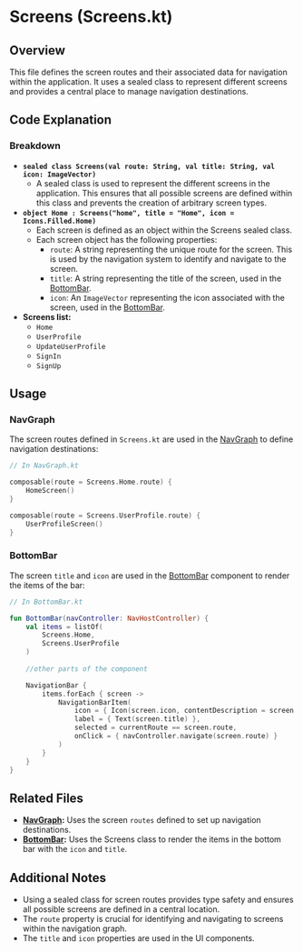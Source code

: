 # Screens (Screens.kt)

## Overview

This file defines the screen routes and their associated data for navigation within the application. It uses a sealed class to represent different screens and provides a central place to manage navigation destinations.

## Code Explanation

### Breakdown
- **`sealed class Screens(val route: String, val title: String, val icon: ImageVector)`**
    - A sealed class is used to represent the different screens in the application. This ensures that all possible screens are defined within this class and prevents the creation of arbitrary screen types.
- **`object Home : Screens("home", title = "Home", icon = Icons.Filled.Home)`**
    - Each screen is defined as an object within the Screens sealed class.
    - Each screen object has the following properties:
        - `route`: A string representing the unique route for the screen. This is used by the navigation system to identify and navigate to the screen.
        - `title`: A string representing the title of the screen, used in the [BottomBar](BottomBar.md).
        - `icon`: An `ImageVector` representing the icon associated with the screen, used in the [BottomBar](BottomBar.md).
- **Screens list:**
    - `Home`
    - `UserProfile`
    - `UpdateUserProfile`
    - `SignIn`
    - `SignUp`

## Usage

### NavGraph

The screen routes defined in `Screens.kt` are used in the [NavGraph](NavGraph.md) to define navigation destinations:

```kotlin
// In NavGraph.kt

composable(route = Screens.Home.route) {
    HomeScreen()
} 

composable(route = Screens.UserProfile.route) {
    UserProfileScreen()
} 
```

### BottomBar

The screen `title` and `icon` are used in the [BottomBar](BottomBar.md) component to render the items of the bar:

```kotlin
// In BottomBar.kt

fun BottomBar(navController: NavHostController) {
    val items = listOf(
        Screens.Home,
        Screens.UserProfile
    )
    
    //other parts of the component

    NavigationBar {
        items.forEach { screen ->
            NavigationBarItem(
                icon = { Icon(screen.icon, contentDescription = screen.title) },
                label = { Text(screen.title) },
                selected = currentRoute == screen.route,
                onClick = { navController.navigate(screen.route) }
            )
        }
    }
}
```

## Related Files

- **[NavGraph](NavGraph.md):** Uses the screen `routes` defined to set up navigation destinations.
- **[BottomBar](BottomBar.md):** Uses the Screens class to render the items in the bottom bar with the `icon` and `title`.

## Additional Notes

- Using a sealed class for screen routes provides type safety and ensures all possible screens are defined in a central location.
- The `route` property is crucial for identifying and navigating to screens within the navigation graph.
- The `title` and `icon` properties are used in the UI components.